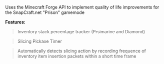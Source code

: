 Uses the Minecraft Forge API to implement quality of life improvements for the SnapCraft.net "Prison" gamemode

**Features:**
>Inventory stack percentage tracker (Prsimarine and Diamond)

>Slicing Pickaxe Timer

>Automatically detects slicing action by recording frequence of inventory item insertion packets within a short time frame
